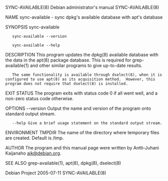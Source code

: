 SYNC-AVAILABLE(8)                                                                     Debian administrator's manual                                                                     SYNC-AVAILABLE(8)

NAME
       sync-available - sync dpkg's available database with apt's database

SYNOPSIS
       sync-available

       sync-available --version

       sync-available --help

DESCRIPTION
       This program updates the dpkg(8) available database with the data in the apt(8) package database.  This is required for grep-available(1) and other similar programs to give up-to-date results.

       The same functionality is available through dselect(8), when it is configured to use apt(8) as its acquisition method.  However, this program does not require that dselect(8) is installed.

EXIT STATUS
       The program exits with status code 0 if all went well, and a non-zero status code otherwise.

OPTIONS
       --version
              Output the name and version of the program onto standard output stream.

       --help Give a brief usage statement on the standard output stream.

ENVIRONMENT
       TMPDIR The name of the directory where temporary files are created.  Default is /tmp.

AUTHOR
       The program and this manual page were written by Antti-Juhani Kaijanaho <ajk@debian.org>.

SEE ALSO
       grep-available(1), apt(8), dpkg(8), dselect(8)

Debian Project                                                                                  2005-07-11                                                                              SYNC-AVAILABLE(8)
